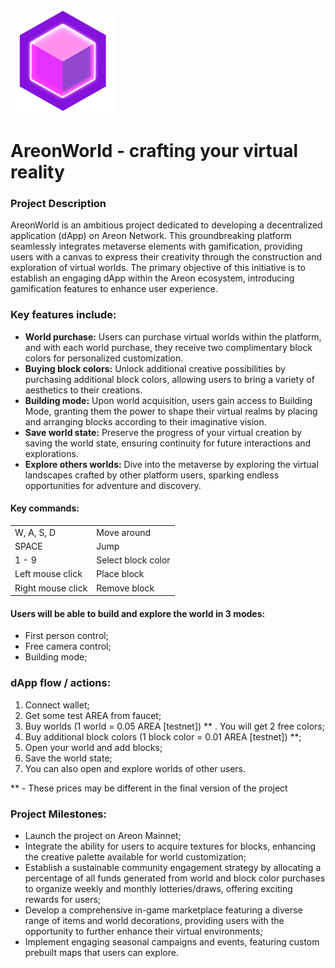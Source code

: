 ![](./AreonWorldLogoMini.png)

# AreonWorld - crafting your virtual reality

### Project Description

AreonWorld is an ambitious project dedicated to developing a decentralized application (dApp) on Areon Network. This groundbreaking platform seamlessly integrates metaverse elements with gamification, providing users with a canvas to express their creativity through the construction and exploration of virtual worlds. The primary objective of this initiative is to establish an engaging dApp within the Areon ecosystem, introducing gamification features to enhance user experience.

### Key features include:
- **World purchase:** Users can purchase virtual worlds within the platform, and with each world purchase, they receive two complimentary block colors for personalized customization.
- **Buying block colors:** Unlock additional creative possibilities by purchasing additional block colors, allowing users to bring a variety of aesthetics to their creations.
- **Building mode:** Upon world acquisition, users gain access to Building Mode, granting them the power to shape their virtual realms by placing and arranging blocks according to their imaginative vision.
- **Save world state:** Preserve the progress of your virtual creation by saving the world state, ensuring continuity for future interactions and explorations.
- **Explore others worlds:** Dive into the metaverse by exploring the virtual landscapes crafted by other platform users, sparking endless opportunities for adventure and discovery.

#### Key commands:
<table>
  <tr>
    <td>W, A, S, D</td>
    <td>Move around</td>
  </tr>
  <tr>
    <td>SPACE</td>
    <td>Jump</td>
  </tr>
  <tr>
    <td>1 - 9</td>
    <td>Select block color</td>
  </tr>
  <tr>
    <td>Left mouse click</td>
    <td>Place block</td>
  </tr>
  <tr>
    <td>Right mouse click</td>
    <td>Remove block</td>
  </tr>
</table>

#### Users will be able to build and explore the world in 3 modes:
- First person control;
- Free camera control;
- Building mode;

### dApp flow / actions:
1. Connect wallet;
2. Get some test AREA from faucet;
3. Buy worlds (1 world = 0.05 AREA [testnet]) ** . You will get 2 free colors;
4. Buy additional block colors (1 block color = 0.01 AREA [testnet]) **;
5. Open your world and add blocks;
6. Save the world state;
7. You can also open and explore worlds of other users.

** - These prices may be different in the final version of the project

### Project Milestones:
- Launch the project on Areon Mainnet;
- Integrate the ability for users to acquire textures for blocks, enhancing the creative palette available for world customization;
- Establish a sustainable community engagement strategy by allocating a percentage of all funds generated from world and block color purchases to organize weekly and monthly lotteries/draws, offering exciting rewards for users;
- Develop a comprehensive in-game marketplace featuring a diverse range of items and world decorations, providing users with the opportunity to further enhance their virtual environments;
- Implement engaging seasonal campaigns and events, featuring custom prebuilt maps that users can explore.
